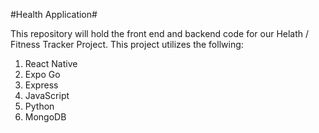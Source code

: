 #Health Application#

This repository will hold the front end and backend code for our Helath / Fitness Tracker Project. 
This project utilizes the follwing:
  1) React Native
  2) Expo Go
  3) Express
  4) JavaScript
  5) Python
  6) MongoDB
